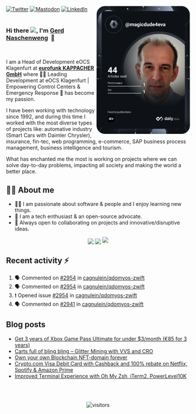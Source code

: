 <div align="left">
  <a rel="me" href="https://twitter.com/gerdnaschenweng">
    <img src="https://img.shields.io/twitter/follow/gerdnaschenweng?label=Twitter&logo=twitter&style=flat-square&color=1da1f2&logoColor=ffffff" alt="Twitter"/></a>
  <a rel="me" href="https://mastodon.cloud/@gerdnaschenweng">
    <img src="https://img.shields.io/mastodon/follow/109410730185529674?domain=https%3A%2F%2Fmastodon.cloud&label=Mastodon&logo=mastodon&style=flat-square&color=1da1f2&logoColor=ffffff" alt="Mastodon"/></a>
  <a rel="me" href="https://www.linkedin.com/in/gerdnaschenweng/">
    <img src="https://img.shields.io/static/v1?logo=linkedin&style=flat-square&color=0072b1&label=LinkedIn&message=%E2%98%86" alt="LinkedIn"/></a>  

  <a rel="me" href="https://app.daily.dev/magicdude4eva" target="_blank">
    <img
      width="256" align="right"
      alt="Gerd Naschenweng's Dev Card"
      src="https://github.com/magicdude4eva/magicdude4eva/blob/main/devcard.svg"
    />
  </a>
</div>

<br />

### Hi there <img src="https://github.com/TheDudeThatCode/TheDudeThatCode/blob/master/Assets/Hi.gif" width="29px">, I'm [Gerd Naschenweng](https://www.linkedin.com/in/gerdnaschenweng/)&nbsp;&nbsp;🚀
<br />

I am a Head of Development eOCS Klagenfurt at <strong>[eurofunk KAPPACHER GmbH](https://www.eurofunk.com/)</strong> where 👨‍💻 Leading Development at eOCS Klagenfurt | Empowering Control Centers & Emergency Response 🚨 has become my passion.

I have been working with technology since 1992, and during this time I worked with the most diverse types of projects like: automative industry (Smart Cars with Daimler Chrysler), insurance, fin-tec, web programming, e-commerce, SAP business process management, business intelligence and tourism.

What has enchanted me the most is working on projects where we can solve day-to-day problems, impacting all society and making the world a better place.
<br />

## 👩‍💻 About me
- 👨‍💻 I am passionate about software & people and I enjoy learning new things.
- 🤔 I am a tech enthusiast & an open-source advocate.
- 🔭 Always open to collaborating on projects and innovative/disruptive ideas. 

<p align="center">
  <img height="50%" align="center"  width="auto" src ="https://github-readme-stats.vercel.app/api?username=magicdude4eva&show_icons=true&count_private=true&theme=darcula&hide_border=true&bg_color=00000000">
  <img height="50%" align="center"  width="auto" src ="https://github-readme-stats.vercel.app/api/top-langs/?username=magicdude4eva&layout=compact&hide_border=true&theme=darcula&bg_color=00000000&langs_count=8">
  <img src ="https://github-readme-streak-stats.herokuapp.com?user=magicdude4eva&theme=darcula&hide_border=true&background=FFFFFF00">
</p>

## Recent activity :zap:
<!--START_SECTION:activity-->
1. 🗣 Commented on [#2954](https://github.com/cagnulein/qdomyos-zwift/issues/2954#issuecomment-2564710220) in [cagnulein/qdomyos-zwift](https://github.com/cagnulein/qdomyos-zwift)
2. 🗣 Commented on [#2954](https://github.com/cagnulein/qdomyos-zwift/issues/2954#issuecomment-2564708167) in [cagnulein/qdomyos-zwift](https://github.com/cagnulein/qdomyos-zwift)
3. ❗ Opened issue [#2954](https://github.com/cagnulein/qdomyos-zwift/issues/2954) in [cagnulein/qdomyos-zwift](https://github.com/cagnulein/qdomyos-zwift)
4. 🗣 Commented on [#2941](https://github.com/cagnulein/qdomyos-zwift/pull/2941#issuecomment-2564305350) in [cagnulein/qdomyos-zwift](https://github.com/cagnulein/qdomyos-zwift)
<!--END_SECTION:activity-->

## Blog posts
<!-- BLOG-POST-LIST:START -->
- [Get 3 years of Xbox Game Pass Ultimate for under $3/month &lpar;€85 for 3 years&rpar;](https://www.naschenweng.info/2021/12/20/get-3-years-of-xbox-game-pass-ultimate-for-under-3-month-e85-for-3-years/)
- [Carts full of bling bling – Glitter Mining with VVS and CRO](https://www.naschenweng.info/2021/11/28/carts-full-of-bling-bling-glitter-mining-with-vvs-and-cro/)
- [Own your own Blockchain NFT-domain forever](https://www.naschenweng.info/2021/11/15/owning-your-own-block-chain-nft-domain-forever/)
- [Crypto.com Visa Debit Card with Cashback and 100% rebate on Netflix, Spotify &amp; Amazon Prime](https://www.naschenweng.info/2021/11/10/crypto_com_visa_debit_card_supercharger/)
- [Improved Terminal Experience with Oh My Zsh, iTerm2, PowerLevel10K](https://www.naschenweng.info/2021/01/05/improved-terminal-experience-with-oh-my-zsh-iterm2-powerlevel10k/)
<!-- BLOG-POST-LIST:END -->

  
<br /><br /> 

<div align="center">

![visitors](https://visitor-badge.laobi.icu/badge?page_id=magicdude4eva.magicdude4eva)
</div>

<!--
**magicdude4eva/magicdude4eva** is a ✨ _special_ ✨ repository because its `README.md` (this file) appears on your GitHub profile.

Here are some ideas to get you started:

- 🔭 I’m currently working on ...
- 🌱 I’m currently learning ...
- 👯 I’m looking to collaborate on ...
- 🤔 I’m looking for help with ...
- 💬 Ask me about ...
- 📫 How to reach me: ...
- 😄 Pronouns: ...
- ⚡ Fun fact: ...
-->
